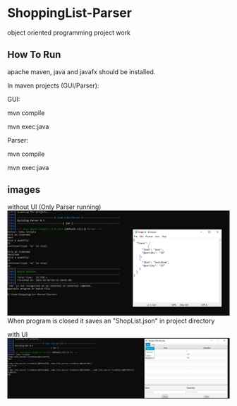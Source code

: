 # ShoppingList-Parser
object oriented programming project work

## How To Run
apache maven, java and javafx should be installed.

In maven projects (GUI/Parser):

GUI:

mvn compile

mvn exec:java

Parser:

mvn compile

mvn exec:java

## images

without UI (Only Parser running)
![alt text](https://github.com/Sakkendalen/ShoppingList-Parser/blob/master/img/58e9346d893ddf90c0ae9db50a48ec04.png)
When program is closed it saves an "ShopList.json" in project directory

with UI
![alt text](https://github.com/Sakkendalen/ShoppingList-Parser/blob/master/img/4a0b910d061f542b3554bd9322895427.png)
